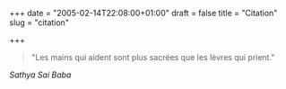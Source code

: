 +++
date = "2005-02-14T22:08:00+01:00"
draft = false
title = "Citation"
slug = "citation"

+++

> "Les mains qui aident sont plus sacrées que les lèvres qui prient."

_Sathya Sai Baba_